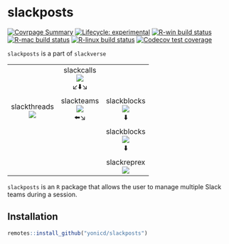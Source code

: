 
<!-- README.md is generated from README.Rmd. Please edit that file -->

# slackposts

<!-- badges: start -->

[![Covrpage
Summary](https://img.shields.io/badge/covrpage-Last_Build_2020_08_13-brightgreen.svg)](http://tinyurl.com/qq3vz59)
[![Lifecycle:
experimental](https://img.shields.io/badge/lifecycle-experimental-orange.svg)](https://www.tidyverse.org/lifecycle/#experimental)
[![R-win build
status](https://github.com/yonicd/slackposts/workflows/R-win/badge.svg)](https://github.com/yonicd/slackposts)
[![R-mac build
status](https://github.com/yonicd/slackposts/workflows/R-mac/badge.svg)](https://github.com/yonicd/slackposts)
[![R-linux build
status](https://github.com/yonicd/slackposts/workflows/R-linux/badge.svg)](https://github.com/yonicd/slackposts)
[![Codecov test
coverage](https://codecov.io/gh/yonicd/slackposts/branch/master/graph/badge.svg)](https://codecov.io/gh/yonicd/slackposts?branch=master)
<!-- badges: end -->

`slackposts` is a part of `slackverse`

|                                                                                                                                 |                                                                                                                                     |                                                                                                                                    |
| :-----------------------------------------------------------------------------------------------------------------------------: | :---------------------------------------------------------------------------------------------------------------------------------: | :--------------------------------------------------------------------------------------------------------------------------------: |
|                                                                                                                                 | slackcalls<br>[![](https://github.com/yonicd/slackcalls/workflows/R-mac/badge.svg)](https://github.com/yonicd/slackcalls)<br>↙️⬇️↘️ |                                                                                                                                    |
| slackthreads<br>[![](https://github.com/yonicd/slackthreads/workflows/R-mac/badge.svg)](https://github.com/yonicd/slackthreads) |  slackteams<br>[![](https://github.com/yonicd/slackteams/workflows/R-mac/badge.svg)](https://github.com/yonicd/slackteams)<br>⬅️↘️  | slackblocks<br>[![](https://github.com/yonicd/slackblocks/workflows/R-mac/badge.svg)](https://github.com/yonicd/slackblocks)<br>⬇️ |
|                                                                                                                                 |                                                                                                                                     | slackblocks<br>[![](https://github.com/yonicd/slackblocks/workflows/R-mac/badge.svg)](https://github.com/yonicd/slackblocks)<br>⬇️ |
|                                                                                                                                 |                                                                                                                                     |    slackreprex<br>[![](https://github.com/yonicd/slackreprex/workflows/R-mac/badge.svg)](https://github.com/yonicd/slackreprex)    |

`slackposts` is an `R` package that allows the user to manage multiple
Slack teams during a session.

## Installation

``` r
remotes::install_github("yonicd/slackposts")
```
